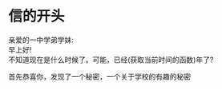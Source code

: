 # 信的开头
亲爱的一中学弟学妹:      
   早上好!   
   不知道现在是什么时候了。可能，已经(获取当前时间的函数)年了?   

   首先恭喜你，发现了一个秘密，一个关于学校的有趣的秘密
